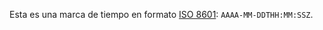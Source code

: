 Esta es una marca de tiempo en formato [ISO 8601](https://en.wikipedia.org/wiki/ISO_8601): `AAAA-MM-DDTHH:MM:SSZ`.
